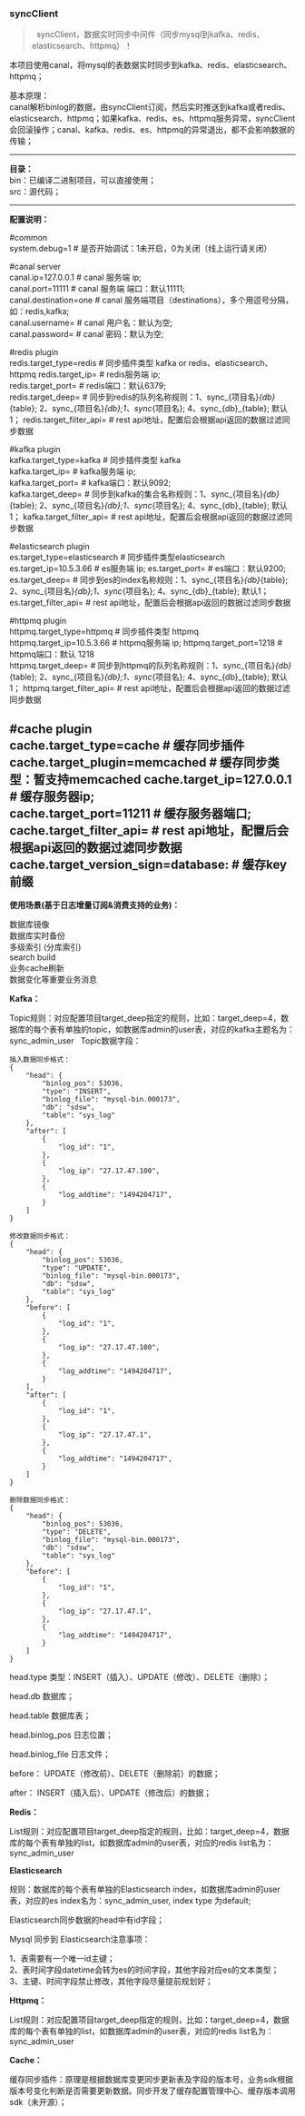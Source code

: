 ### **syncClient**

>   syncClient，数据实时同步中间件（同步mysql到kafka、redis、elasticsearch、httpmq）！

 本项目使用canal，将mysql的表数据实时同步到kafka、redis、elasticsearch、httpmq；  
 
 基本原理：    
 canal解析binlog的数据，由syncClient订阅，然后实时推送到kafka或者redis、elasticsearch、httpmq；如果kafka、redis、es、httpmq服务异常，syncClient会回滚操作；canal、kafka、redis、es、httpmq的异常退出，都不会影响数据的传输；


---

**目录：**  
bin：已编译二进制项目，可以直接使用；  
src：源代码；  

---

**配置说明：**

#common  
system.debug=1          # 是否开始调试：1未开启，0为关闭（线上运行请关闭）  

#canal server  
canal.ip=127.0.0.1      # canal 服务端 ip;  
canal.port=11111        # canal 服务端 端口：默认11111;  
canal.destination=one   # canal 服务端项目（destinations），多个用逗号分隔，如：redis,kafka;  
canal.username=         # canal 用户名：默认为空;   
canal.password=         # canal 密码：默认为空;  

#redis plugin  
redis.target_type=redis  # 同步插件类型 kafka or redis、elasticsearch、httpmq 
redis.target_ip=         # redis服务端 ip;   
redis.target_port=       # redis端口：默认6379;   
redis.target_deep=       # 同步到redis的队列名称规则：1、sync_{项目名}_{db}_{table}; 2、sync_{项目名}_{db};1、sync_{项目名}; 4、sync_{db}_{table};  默认1； 
redis.target_filter_api= # rest api地址，配置后会根据api返回的数据过滤同步数据 

#kafka plugin  
kafka.target_type=kafka  # 同步插件类型 kafka  
kafka.target_ip=         # kafka服务端 ip;   
kafka.target_port=       # kafka端口：默认9092;   
kafka.target_deep=       # 同步到kafka的集合名称规则：1、sync_{项目名}_{db}_{table}; 2、sync_{项目名}_{db};1、sync_{项目名}; 4、sync_{db}_{table};  默认1；
kafka.target_filter_api= # rest api地址，配置后会根据api返回的数据过滤同步数据  

#elasticsearch plugin  
es.target_type=elasticsearch  # 同步插件类型elasticsearch  
es.target_ip=10.5.3.66        # es服务端 ip; 
es.target_port=               # es端口：默认9200; 
es.target_deep=               # 同步到es的index名称规则：1、sync_{项目名}_{db}_{table}; 2、sync_{项目名}_{db};1、sync_{项目名}; 4、sync_{db}_{table};  默认1； 
es.target_filter_api= # rest api地址，配置后会根据api返回的数据过滤同步数据 

#httpmq plugin  
httpmq.target_type=httpmq    # 同步插件类型 httpmq  
httpmq.target_ip=10.5.3.66   # httpmq服务端 ip; 
httpmq.target_port=1218      # httpmq端口：默认 1218  
httpmq.target_deep=          # 同步到httpmq的队列名称规则：1、sync_{项目名}_{db}_{table}; 2、sync_{项目名}_{db};1、sync_{项目名}; 4、sync_{db}_{table};  默认1； 
httpmq.target_filter_api= # rest api地址，配置后会根据api返回的数据过滤同步数据 

#cache plugin  
cache.target_type=cache         # 缓存同步插件
cache.target_plugin=memcached   # 缓存同步类型：暂支持memcached
cache.target_ip=127.0.0.1       # 缓存服务器ip;   
cache.target_port=11211         # 缓存服务器端口;   
cache.target_filter_api=        # rest api地址，配置后会根据api返回的数据过滤同步数据  
cache.target_version_sign=database: # 缓存key前缀
---

**使用场景(基于日志增量订阅&消费支持的业务)：**

数据库镜像  
数据库实时备份  
多级索引 (分库索引)  
search build  
业务cache刷新  
数据变化等重要业务消息  

**Kafka：**

Topic规则：对应配置项目target_deep指定的规则，比如：target_deep=4，数据库的每个表有单独的topic，如数据库admin的user表，对应的kafka主题名为：sync_admin_user  
Topic数据字段：  

	插入数据同步格式：
    {
        "head": {
            "binlog_pos": 53036,
            "type": "INSERT",
            "binlog_file": "mysql-bin.000173",
            "db": "sdsw",
            "table": "sys_log"
        },
        "after": [
            {
                "log_id": "1",
            },
            {
                "log_ip": "27.17.47.100",
            },
            {
                "log_addtime": "1494204717",
            }
        ]
    }
	
	修改数据同步格式：
    {
        "head": {
            "binlog_pos": 53036,
            "type": "UPDATE",
            "binlog_file": "mysql-bin.000173",
            "db": "sdsw",
            "table": "sys_log"
        },
        "before": [
            {
                "log_id": "1",
            },
            {
                "log_ip": "27.17.47.100",
            },
            {
                "log_addtime": "1494204717",
            }
        ],
        "after": [
            {
                "log_id": "1",
            },
            {
                "log_ip": "27.17.47.1",
            },
            {
                "log_addtime": "1494204717",
            }
        ]
    }
	
	删除数据同步格式：
    {
        "head": {
            "binlog_pos": 53036,
            "type": "DELETE",
            "binlog_file": "mysql-bin.000173",
            "db": "sdsw",
            "table": "sys_log"
        },
        "before": [
            {
                "log_id": "1",
            },
            {
                "log_ip": "27.17.47.1",
            },
            {
                "log_addtime": "1494204717",
            }
        ]
    }

head.type 类型：INSERT（插入）、UPDATE（修改）、DELETE（删除）； 

head.db 数据库； 

head.table 数据库表；

head.binlog_pos  日志位置； 

head.binlog_file 日志文件；  

before： UPDATE（修改前）、DELETE（删除前）的数据；  

after：  INSERT（插入后）、UPDATE（修改后）的数据；  


**Redis：**

List规则：对应配置项目target_deep指定的规则，比如：target_deep=4，数据库的每个表有单独的list，如数据库admin的user表，对应的redis list名为：sync_admin_user  

**Elasticsearch**

规则：数据库的每个表有单独的Elasticsearch index，如数据库admin的user表，对应的es index名为：sync_admin_user, index type 为default;

Elasticsearch同步数据的head中有id字段；  

Mysql 同步到 Elasticsearch注意事项：

1、表需要有一个唯一id主键；  
2、表时间字段datetime会转为es的时间字段，其他字段对应es的文本类型；  
3、主键、时间字段禁止修改，其他字段尽量提前规划好；   

**Httpmq：**

List规则：对应配置项目target_deep指定的规则，比如：target_deep=4，数据库的每个表有单独的list，如数据库admin的user表，对应的redis list名为：sync_admin_user  

**Cache：**

缓存同步插件：原理是根据数据库变更同步更新表及字段的版本号，业务sdk根据版本号变化判断是否需要更新数据。同步开发了缓存配置管理中心、缓存版本调用sdk（未开源）；  